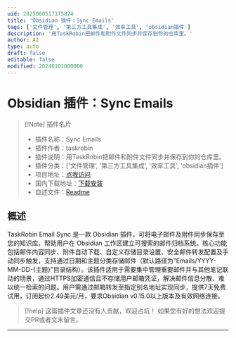 ```yaml
---
uid: 2025060517175824
title: 'Obsidian 插件：Sync Emails'
tags: ['文件管理', '第三方工具集成', '效率工具', 'obsidian插件']
description: '用TaskRobin把邮件和附件文件同步并保存到你的仓库里。'
author: AI
type: auto
draft: false
editable: false
modified: 20240101000000
---
```


# Obsidian 插件：Sync Emails

> [!Note] 插件名片
> - 插件名称：Sync Emails
> - 插件作者：taskrobin
> - 插件说明：用TaskRobin把邮件和附件文件同步并保存到你的仓库里。
> - 插件分类：['文件管理', '第三方工具集成', '效率工具', 'obsidian插件']
> - 项目地址：[点我访问](https://github.com/taskrobin/Obsidian-Plugin)
> - 国内下载地址：[下载安装](https://pkmer.cn/products/plugin/pluginMarket/?taskrobin)
> - 自述文件：[Readme](https://ghproxy.net/https://raw.githubusercontent.com/taskrobin/Obsidian-Plugin/master/README.md)



## 概述

TaskRobin Email Sync 是一款 Obsidian 插件，可将电子邮件及附件同步保存至您的知识库，帮助用户在 Obsidian 工作区建立可搜索的邮件归档系统。核心功能包括邮件内容同步、附件自动下载、自定义存储目录设置、安全邮件转发配置及手动同步触发，支持通过日期和主题分类存储邮件（默认路径为"Emails/YYYY-MM-DD-{主题}"目录结构）。该插件适用于需要集中管理重要邮件并与其他笔记联动的场景，通过HTTPS加密通信且不存储用户邮箱凭证，解决邮件信息分散、难以统一检索的问题。用户需通过邮箱转发至指定别名地址实现同步，提供7天免费试用，订阅起价2.49美元/月，要求Obsidian v0.15.0以上版本及有效网络连接。


> [!help] 
> 这篇插件文章还没有人贡献，欢迎占坑！
> 如果您有好的想法欢迎提交PR或者文末留言。
> 

---



